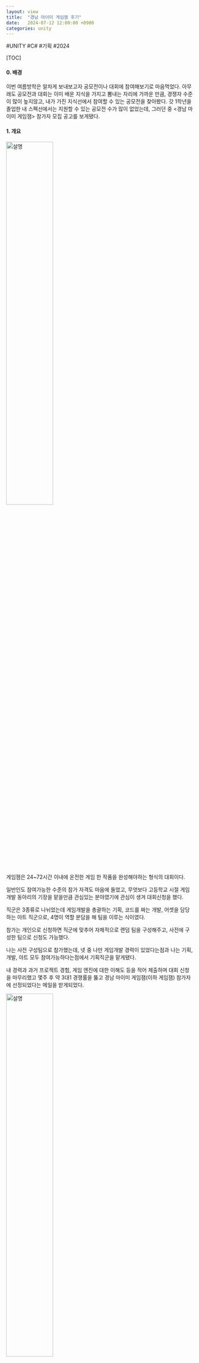 ```yaml
---
layout: view
title:  "경남 마이미 게임잼 후기"
date:   2024-07-12 12:00:00 +0900
categories: unity
---
```

#UNITY #C# #기획 #2024

[TOC]

#### 0. 배경

이번 여름방학은 알차게 보내보고자 공모전이나 대회에 참여해보기로 마음먹었다. 아무래도 공모전과 대회는 이미 배운 지식을 가지고 뽐내는 자리에 가까운 만큼, 경쟁자 수준이 많이 높지않고, 내가 가진 지식선에서 참여할 수 있는 공모전을 찾아봤다. 갓 1학년을 졸업한 내 스펙선에서는 지원할 수 있는 공모전 수가 많이 없었는데, 그러던 중 <경남 마이미 게임잼> 참가자 모집 공고를 보게됐다.



#### 1. 개요

<img src="{{ site.baseurl }}/assets/m1.png" alt="설명" style="width:50%; height:auto;">

게임잼은 24~72시간 이내에 온전한 게임 한 작품을 완성해야하는 형식의 대회이다.

일반인도 참여가능한 수준의 참가 자격도 마음에 들었고, 무엇보다 고등학교 시절 게임 개발 동아리의 기장을 맡을만큼 관심있는 분야였기에 관심이 생겨 대회신청을 했다.

직군은 3종류로 나뉘었는데 게임개발을 총괄하는 기획, 코드를 짜는 개발, 어셋을 담당하는 아트 직군으로, 4명이 역할 분담을 해 팀을 이루는 식이였다.

참가는 개인으로 신청하면 직군에 맞추어 자체적으로 랜덤 팀을 구성해주고, 사전에 구성한 팀으로 신청도 가능했다.

나는 사전 구성팀으로 참가했는데, 넷 중 나만 게임개발 경력이 있었다는점과 나는 기획, 개발, 아트 모두 참여가능하다는점에서 기획직군을 맡게됐다.

내 경력과 과거 프로젝트 경험, 게임 엔진에 대한 이해도 등을 적어 제출하며 대회 신청을 마무리했고 몇주 후 약 3대1 경쟁률을 뚫고 경남 마이미 게임잼(이하 게임잼) 참가자에 선정되었다는 메일을 받게되었다.

<img src="{{ site.baseurl }}/assets/m2.png" alt="설명" style="width:50%; height:auto;">

오리엔테이션 내용을 요약하면 다음과 같았다.

1. 게임 주제는 대회 1주일전에 공개
2. 게임 개발은 대회장 현장에서만 가능
3. 게임 개발은 48시간 동안만 진행
4. 아트 어셋은 사전에 그려올수 없음

<img src="{{ site.baseurl }}/assets/m3.png" alt="설명" style="width:50%; height:auto;">

심사기준은 다음과 같았다. 나는 보통 게임 개발하면 완성도와 구현정도를 중점적으로 볼 것이라 예상했으나, 기획, 개발, 아트부분 점수가 균일하게 분배되어있는것은 물론, 아이디어 구현, 재미요소등 예상치 못한 부분이 평가대상이였는데, 게임개발이라는 분야 안에는 오직 ‘개발’ 만 있을거라 생각했던 내 자신을 반성했다.

그렇게 시간이 지나고, 대회 일주일 전 드디어 주제가 발표됐다.

<img src="{{ site.baseurl }}/assets/m4.png" alt="설명" style="width:50%; height:auto;">

주제는 “MOVE”. 작년 2023 경남 게임잼 주제가 ‘가야 유물’ 이였던것에 비해 주제가 많이 자유로워졌다.



#### 2. 대회 전

주제가 공개되자마자 우리팀은 모여서 기획회의를 시작했다.

<img src="{{ site.baseurl }}/assets/m5.png" alt="설명" style="width:50%; height:auto;">

처음에는 주먹구구식으로 구글 공유문서에 브레인스토밍을 하면서 시작했는데, 게임의 외곽이 잡혀가면 갈수록 신경써야하는 내용이 점점 더 많아졌고, Notion플랫폼을 활용해 필요한 정보를 모으기 시작했다.

<img src="{{ site.baseurl }}/assets/m6.png" alt="설명" style="width:50%; height:auto;">

우리팀은 MOVE의 이동 성질 -> 동력 -> 무한동력으로 의미를 확장시켰고, 무한동력 이외에도 MOVE의 사전적 의미인 "이주하다", "감동을 주다"등의 요소를 넣었다.

> *move, 움직일 동. 주인공은 최종목표인 무한동력을 향해 움직입니다*
>
> *또, 추위를 피하고 주변 위험 요소에서 벗어나기 위해 끊임없이 몸을 움직여야 한다는 점 또한 확인할 수 있습니다.*
>
> *'이주하다'라는 뜻의 move도 게임에 담았는데요, 경남이는 새로운 행성으로 이주를 가능케 하기위해 무한동력을 꿈꿉니다.*
>
> *move에는 '행동하다, 판단하다'라는 뜻 도 존재합니다. 극한의 상황속 플레이어는 수많은 판단을 내려야합니다. 또, 암울한 현실속 결국 목표를 이뤄내는 스토리구조를 통해 "절망적인 상황에서 포기하지 않고 움직여라" 라는 메세지를 전달하고자 했습니다.*
>
> *마지막으로 move는 '감동을 일으키다'라는 뜻도 가지고있는데요, 신물질 GN의 발견과 최종 결말까지의 과정이 일련의 스토리로 구성되어 있어 게임을 통해 감동을 선사하고자 했습니다.*

*실제 대본 내용*

이후로 계속된 비대면 회의를 통해 게임 요소, 캐릭터 설정, 그래픽 컨셉, 게임 특징등을 마저 구상했고, 자세한 내용은<br>

- [게임 세부 기획](https://docs.google.com/document/d/1eX8npd2ohdhRn7GtCmHqk86F9yTWo55h7Q8OWi-bLLE/edit)

- [게임잼 잼보드](https://docs.google.com/document/d/1u1R-FwE4aGDh1XEYca6M1CJLcCoeNp_xwpMGVVJf3IA/edit) 

에서 확인할 수 있다.



#### 3. 대회 중

게임잼 시작인 7월 12일 전날인 11일부터 서울에서 기차를 타고 창원중앙역으로 내려왔다. 

하루가 지나고, 대회는 오후 4시에 입장이 가능하니 조원끼리는 근처 카페에서 3시까지 집결하기로 했다.

<img src="{{ site.baseurl }}/assets/m7.png" alt="설명" style="width:50%; height:auto;">

대회에 입장하니 기념품 키드와 함께 팀명과 이름이 세겨진 목걸이를 받았다

<img src="{{ site.baseurl }}/assets/m8.png" alt="설명" style="width:50%; height:auto;">

우리 팀명은 "HICE&D", 줄여서 HICED 였는데, 홍익대 컴퓨터공학과 3명, 시각디자인과 1명을 포함한 팀이기에 **H**ong**I**k **C**omputer **E**ngineering & **C**ommunication **D**esign의 약자를 사용했다.

대회장은 넓고 쾌적했는데, 지어진지 얼마 안된듯한 빌딩 속, 

#### 4. 대회 후

#### 5. 대회 후기 및 느낀점